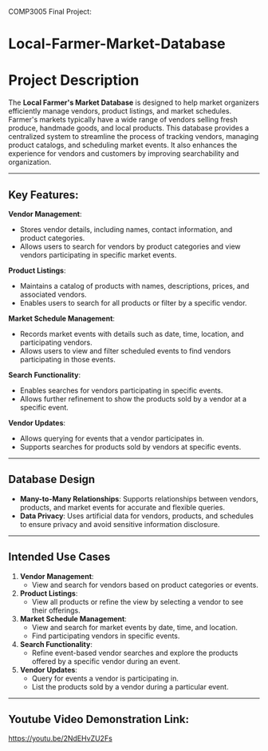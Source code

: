 COMP3005 Final Project:

# Local-Farmer-Market-Database


# Project Description
The **Local Farmer's Market Database** is designed to help market organizers efficiently manage vendors, product listings, and market schedules. Farmer's markets typically have a wide range of vendors selling fresh produce, handmade goods, and local products. This database provides a centralized system to streamline the process of tracking vendors, managing product catalogs, and scheduling market events. It also enhances the experience for vendors and customers by improving searchability and organization.

---

## Key Features:

 **Vendor Management**:
  - Stores vendor details, including names, contact information, and product categories.
  - Allows users to search for vendors by product categories and view vendors participating in specific market events.
  
 **Product Listings**:
  - Maintains a catalog of products with names, descriptions, prices, and associated vendors.
  - Enables users to search for all products or filter by a specific vendor.

**Market Schedule Management**:
  - Records market events with details such as date, time, location, and participating vendors.
  - Allows users to view and filter scheduled events to find vendors participating in those events.

 **Search Functionality**:
  - Enables searches for vendors participating in specific events.
  - Allows further refinement to show the products sold by a vendor at a specific event.

 **Vendor Updates**:
  - Allows querying for events that a vendor participates in.
  - Supports searches for products sold by vendors at specific events.

---

## Database Design
- **Many-to-Many Relationships**: Supports relationships between vendors, products, and market events for accurate and flexible queries.
- **Data Privacy**: Uses artificial data for vendors, products, and schedules to ensure privacy and avoid sensitive information disclosure.

---

## Intended Use Cases
1. **Vendor Management**:  
   - View and search for vendors based on product categories or events.
2. **Product Listings**:  
   - View all products or refine the view by selecting a vendor to see their offerings.
3. **Market Schedule Management**:  
   - View and search for market events by date, time, and location.
   - Find participating vendors in specific events.
4. **Search Functionality**:  
   - Refine event-based vendor searches and explore the products offered by a specific vendor during an event.
5. **Vendor Updates**:  
   - Query for events a vendor is participating in.
   - List the products sold by a vendor during a particular event.

---

## Youtube Video Demonstration Link:
https://youtu.be/2NdEHvZU2Fs
